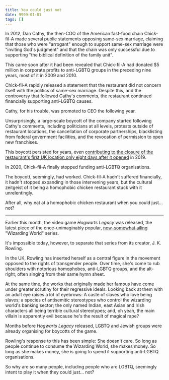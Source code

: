 ```yaml
---
title: You could just not
date: 9999-01-01
tags: []
---
```


In 2012, Dan Cathy, the then-COO of the American fast-food chain Chick-fil-A made several public statements opposing same-sex marriage, claiming that those who were "arrogant" enough to support same-sex marriage were "inviting God's judgment" and that the chain was only successful due to supporting "the biblical definition of the family unit".

This came soon after it had been revealed that Chick-fil-A had donated $5 million in corporate profits to anti-LGBTQ groups in the preceding nine years, most of it in 2009 and 2010.

Chick-fil-A rapidly released a statement that the restaurant did not concern itself with the politics of same-sex marriage. Despite this, and the controversy that followed Cathy's comments, the restaurant continued financially supporting anti-LGBTQ causes.

Cathy, for his trouble, was promoted to CEO the following year.

Unsurprisingly, a large-scale boycott of the company started following Cathy's comments, including politicians at all levels, protests outside of restaurant locations, the cancellation of corporate partnerships, blacklisting from federal government facilities, and the revocation of permission to open new franchises.

This boycott persisted for years, even [contributing to the closure of the restaurant's first UK location only eight days after it opened](https://www.independent.co.uk/news/business/chick-fil-a-close-first-uk-restaurant-reading-lgtb-backlash-a9162491.html) in 2019.

In 2020, Chick-fil-A finally stopped funding anti-LGBTQ organisations.

The boycott, seemingly, had worked. Chick-fil-A hadn't suffered financially, it hadn't stopped expanding in those intervening years, but the cultural zeitgeist of it being a homophobic chicken restaurant stuck with it unrelentingly.

After all, why eat at a homophobic chicken restaurant when you could just... not?

---

Earlier this month, the video game _Hogwarts Legacy_ was released, the latest piece of the once-unimaginably popular, [now-somewhat ailing](https://www.theguardian.com/film/2022/apr/08/fantastic-beasts-and-where-to-cancel-them-how-the-wizarding-world-lost-its-magic) "Wizarding World" series.

It's impossible today, however, to separate that series from its creator, J. K. Rowling.

In the UK, Rowling has inserted herself as a central figure in the movement opposed to the rights of transgender people. Over time, she's come to rub shoulders with notorious homophobes, anti-LGBTQ groups, and the alt-right, often singing from their same hymn sheet.

At the same time, the works that originally made her famous have come under greater scrutiny for their regressive ideals. Looking back at them with an adult eye raises a lot of eyebrows: A caste of slaves who love being slaves; a species of antisemitic stereotypes who control the wizarding world's banking sector; the only named Indian, east Asian and Irish characters all being terrible cultural stereotypes; and, oh yeah, the main villain is apparently evil because he's the result of magical rape?

Months before _Hogwarts Legacy_ released, LGBTQ and Jewish groups were already organising for boycotts of the game.

Rowling's response to this has been simple: She doesn't care. So long as people continue to consume the Wizarding World, she makes money. So long as she makes money, she is going to spend it supporting anti-LGBTQ organisations.

So why are so many people, including people who are LGBTQ, seemingly intent to play it when they could just... not?
